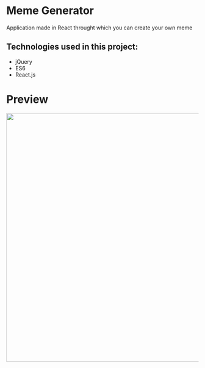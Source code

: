 # Meme Generator
Application made in React throught which you can create your own meme

## Technologies used in this project:
* jQuery
* ES6
* React.js


# Preview
<a href="https://media.giphy.com/media/mFGkF0ZonwRiSBwXfF/giphy.gif"><img src="https://media.giphy.com/media/S6YOLuamUs6LwnU92z/giphy.gif" width="650"></a>

